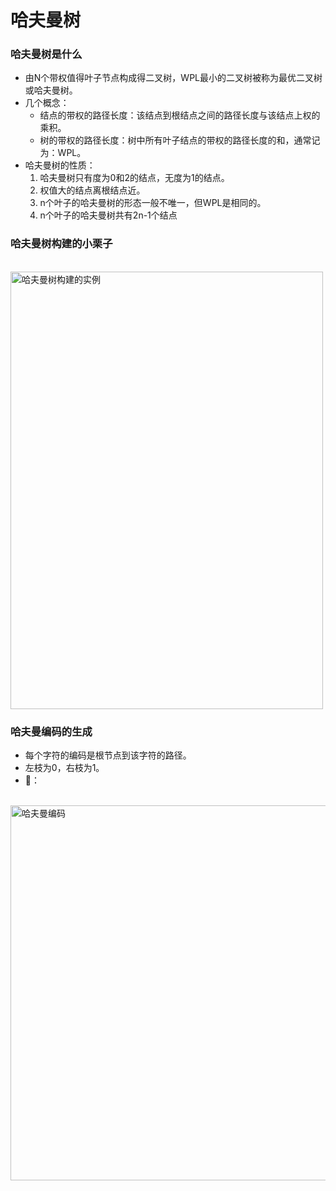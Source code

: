 # 哈夫曼树
### 哈夫曼树是什么
- 由N个带权值得叶子节点构成得二叉树，WPL最小的二叉树被称为最优二叉树或哈夫曼树。
- 几个概念：
   - 结点的带权的路径长度：该结点到根结点之间的路径长度与该结点上权的乘积。
   - 树的带权的路径长度：树中所有叶子结点的带权的路径长度的和，通常记为：WPL。
- 哈夫曼树的性质：
   1. 哈夫曼树只有度为0和2的结点，无度为1的结点。
   2. 权值大的结点离根结点近。
   3. n个叶子的哈夫曼树的形态一般不唯一，但WPL是相同的。
   4. n个叶子的哈夫曼树共有2n-1个结点

### 哈夫曼树构建的小栗子
<br />
<img src="" title="哈夫曼树构建的实例" width="500px" height="700px">

### 哈夫曼编码的生成
- 每个字符的编码是根节点到该字符的路径。
- 左枝为0，右枝为1。
- 🌰：
<br />
<img src="" title="哈夫曼编码" width="700px" height="600px">

